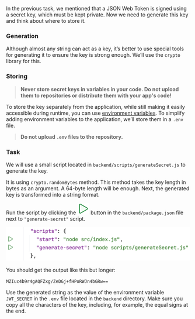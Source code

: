 In the previous task, we mentioned that a JSON Web Token is signed using a secret key, which must be kept private.
Now we need to generate this key and think about where to store it.

### Generation
Although almost any string can act as a key, it’s better to use special tools for generating it to ensure the key is strong enough. We’ll use the `crypto` library for this.

### Storing
> **Never store secret keys in variables in your code. Do not upload them to repositories or distribute them with your app's code!**

To store the key separately from the application, while still making it easily accessible during runtime, you can use [environment variables](https://en.wikipedia.org/wiki/Environment_variable). To simplify adding environment variables to the application, we’ll store them in a `.env` file.

> **Do not upload `.env` files to the repository.**

### Task
We will use a small script located in `backend/scripts/generateSecret.js` to generate the key.

It is using `crypto.randomBytes` method. This method takes the key length in bytes as an argument. A 64-byte length will be enough. 
Next, the generated key is transformed into a string format.

Run the script by clicking the ![](images/run.svg) button in the `backend/package.json` file next to `"generate-secret"` script. 

<div style="text-align: center; width:100%; max-width: 600px;">
<img src="images/run_script.png">
</div>

You should get the output like this but longer:
```text
MZIuc4b9r4gAQFZxg/ZeDGj+fHPoRWJn4bGRw==
```

Use the generated string as the value of the environment variable `JWT_SECRET` in the `.env` file located in the `backend` directory. 
Make sure you copy all the characters of the key, including, for example, the equal signs at the end.

<style>
img {
  display: inline !important;
}
</style>
